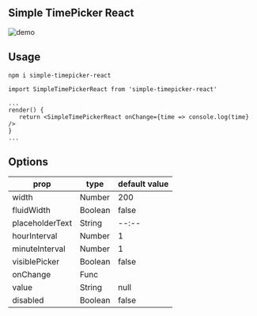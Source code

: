 ## Simple TimePicker React
<img src="https://media.giphy.com/media/cYeguBQTvMCssrn1G1/giphy.gif" alt="demo">

## Usage
`npm i simple-timepicker-react`

```
import SimpleTimePickerReact from 'simple-timepicker-react'

...
render() {
   return <SimpleTimePickerReact onChange={time => console.log(time} />
}
...

```

Options
----
|  prop |   type | default value |
| ------------- | ------------- | ------------- |
| width  | Number  | 200  |
| fluidWidth  | Boolean  | false  |
| placeholderText  | String  | --:--  |
| hourInterval  | Number  | 1  |
| minuteInterval  | Number  | 1  |
| visiblePicker | Boolean | false |
| onChange  | Func  |   |
| value | String | null
| disabled | Boolean | false